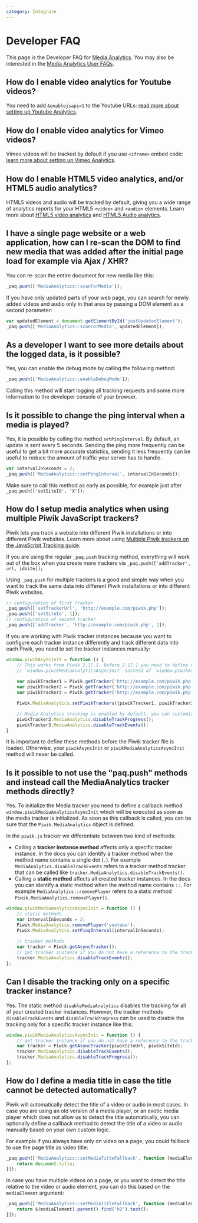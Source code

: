 ```yaml
---
category: Integrate
---
```

# Developer FAQ

This page is the Developer FAQ for [Media Analytics](https://www.media-analytics.net/). You may also be interested in the [Media Analytics User FAQs](https://piwik.org/faq/media-analytics/).

## How do I enable video analytics for Youtube videos? 

You need to add `&enablejsapi=1` to the Youtube URLs: [read more about setting up Youtube Analytics](/guides/media-analytics/setup#tracking-youtube-videos).

## How do I enable video analytics for Vimeo videos? 

Vimeo videos will be tracked by default if you use `<iframe>` embed code: [learn more about setting up Vimeo Analytics](/guides/media-analytics/setup#tracking-vimeo-videos).

## How do I enable HTML5 video analytics, and/or HTML5 audio analytics? 

HTML5 videos and audio will be tracked by default, giving you a wide range of analytics reports for your HTML5 `<video>` and `<audio>` elements.
Learn more about [HTML5 video analytics](/guides/media-analytics/setup#tracking-html5-videos) and [HTML5 Audio analytics](/guides/media-analytics/setup#tracking-html5-audios).  

## I have a single page website or a web application, how can I re-scan the DOM to find new media that was added after the initial page load for example via Ajax / XHR? 

You can re-scan the entire document for new media like this:

```js
_paq.push(['MediaAnalytics::scanForMedia']);
```
 
If you have only updated parts of your web page, you can search for newly added videos and audio only in that area by passing a 
DOM element as a second parameter:

```js
var updatedElement = document.getElementById('justUpdatedElement');
_paq.push(['MediaAnalytics::scanForMedia', updatedElement]);
```
 
## As a developer I want to see more details about the logged data, is it possible? 

Yes, you can enable the debug mode by calling the following method:

```js
_paq.push(['MediaAnalytics::enableDebugMode']);
```
 
Calling this method will start logging all tracking requests and some more information to the developer 
console of your browser. 

## Is it possible to change the ping interval when a media is played?  

Yes, it is possible by calling the method `setPingInterval`. By default, an update is sent every 5 seconds. 
Sending the ping more frequently can be useful to get a bit more accurate statistics, sending it less frequently can
be useful to reduce the amount of traffic your server has to handle.

```js
var intervalInSeconds = 2;
_paq.push(['MediaAnalytics::setPingInterval', intervalInSeconds]);
```

Make sure to call this method as early as possible, for example just after `_paq.push(['setSiteId', 'X']);`

## How do I setup media analytics when using multiple Piwik JavaScript trackers?

Piwik lets you track a website into different Piwik installations or into different Piwik websites. Learn more about 
using [Multiple Piwik trackers on the JavaScript Tracking guide](/guides/tracking-javascript-guide#multiple-piwik-trackers).

If you are using the regular `_paq.push` tracking method, everything will work out of the box when you create more trackers 
via `_paq.push(['addTracker', url, idsite]);`

Using `_paq.push` for multiple trackers is a good and simple way when you want to track the same data into different Piwik installations or into different Piwik websites.

```js
// configuration of first tracker
_paq.push(['setTrackerUrl', 'http://example.com/piwik.php']);
_paq.push(['setSiteId', 1]);
// configuration of second tracker
_paq.push(['addTracker', 'http://example.com/piwik.php', 2]);
```

If you are working with Piwik tracker instances because you want to configure each tracker instance differently and track
different data into each Piwik, you need to set the tracker instances manually:

```js
window.piwikAsyncInit = function () {
    // This works from Piwik 2.17.1. Before 2.17.1 you need to define a method
    // `window.piwikMediaAnalyticsAsyncInit` instead of `window.piwikAsyncInit`.
    
    var piwikTracker1 = Piwik.getTracker('http://example.com/piwik.php', 1);
    var piwikTracker2 = Piwik.getTracker('http://example.com/piwik.php', 2);
    var piwikTracker3 = Piwik.getTracker('http://example.com/piwik.php', 3);

    Piwik.MediaAnalytics.setPiwikTrackers([piwikTracker1, piwikTracker2, piwikTracker3]);

    // Media Analytics tracking is enabled by default, you can customize the tracking like this:
    piwikTracker2.MediaAnalytics.disableTrackProgress();
    piwikTracker3.MediaAnalytics.disableTrackEvents();
}
```

It is important to define these methods before the Piwik tracker file is loaded. Otherwise, your `piwikAsyncInit` 
or `piwikMediaAnalyticsAsyncInit` method will never be called.

## Is it possible to not use the "paq.push" methods and instead call the MediaAnalytics tracker methods directly?

Yes. To initialize the Media tracker you need to define a callback method `window.piwikMediaAnalyticsAsyncInit`
which will be executed as soon as the media tracker is initialized. As soon as this callback is called, you can be sure
that the `Piwik.MediaAnalytics` object is defined.

In the `piwik.js` tracker we differentiate between two kind of methods:

* Calling a **tracker instance method** affects only a specific tracker instance. In the docs you can 
  identify a tracker method when the method name contains a single dot (`.`). For example `MediaAnalytics.disableTrackEvents` 
  refers to a tracker method tracker that can be called like `tracker.MediaAnalytics.disableTrackEvents()`.
* Calling a **static method** affects all created tracker instances. In the docs you can identify a static method when 
  the method name contains `::`. For example `MediaAnalytics::removePlayer` refers to a static method 
  `Piwik.MediaAnalytics.removePlayer()`.

```js
window.piwikMediaAnalyticsAsyncInit = function () {
    // static methods
    var intervalInSeconds = 2;
    Piwik.MediaAnalytics.removePlayer('youtube'); 
    Piwik.MediaAnalytics.setPingInterval(intervalInSeconds);
     
    // tracker methods
    var tracker = Piwik.getAsyncTracker(); 
    // get tracker instance if you do not have a reference to the tracker instance yet
    tracker.MediaAnalytics.disableTrackEvents();
};
```

## Can I disable the tracking only on a specific tracker instance?

Yes. The static method `disableMediaAnalytics` disables the tracking for all of your created tracker instances.
However, the tracker methods `disableTrackEvents` and `disableTrackProgress` can be used to disable the tracking only 
for a specific tracker instance like this:

```js
window.piwikMediaAnalyticsAsyncInit = function () {
    // get tracker instance if you do not have a reference to the tracker instance yet
    var tracker = Piwik.getAsyncTracker(piwikSiteUrl, piwikSiteId); 
    tracker.MediaAnalytics.disableTrackEvents();
    tracker.MediaAnalytics.disableTrackProgress();
};
```

## How do I define a media title in case the title cannot be detected automatically?

Piwik will automatically detect the title of a video or audio in most cases. In case you are using an old version
of a media player, or an exotic media player which does not allow us to detect the title automatically, you can optionally 
define a callback method to detect the title of a video or audio manually based on your own custom logic. 

For example if you always have only on video on a page, you could fallback to use the page title as video title: 

```js
_paq.push(['MediaAnalytics::setMediaTitleFallback', function (mediaElement) {
    return document.title;
}]);
```

In case you have multiple videos on a page, or you want to detect the title relative to the video or audio element, 
you can do this based on the `mediaElement` argument:

```js
_paq.push(['MediaAnalytics::setMediaTitleFallback', function (mediaElement) {
    return $(mediaElement).parent().find('h2').text();
}]);
```
